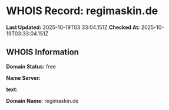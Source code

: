 # WHOIS Record: regimaskin.de

**Last Updated:** 2025-10-19T03:33:04.151Z
**Checked At:** 2025-10-19T03:33:04.151Z

## WHOIS Information

**Domain Status:** free

**Name Server:** 

**text:** 

**Domain Name:** regimaskin.de

